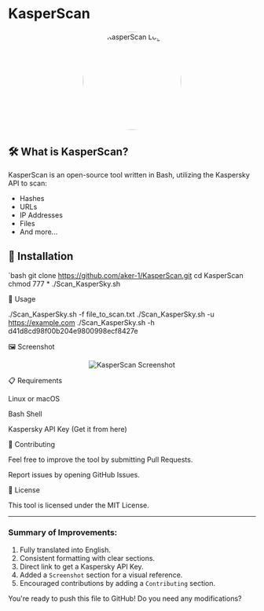 # KasperScan

<p align="center">
  <img src="https://avatars.githubusercontent.com/u/202319508?v=4" alt="KasperScan Logo" width="200" height="200" style="border-radius: 50%; border: 1px solid white;">
</p>

## 🛠️ What is KasperScan?

KasperScan is an open-source tool written in Bash, utilizing the Kaspersky API to scan:
- Hashes
- URLs
- IP Addresses
- Files
- And more...

## 🚀 Installation

`bash
git clone https://github.com/aker-1/KasperScan.git
cd KasperScan
chmod 777 *
./Scan_KasperSky.sh

📌 Usage

./Scan_KasperSky.sh -f file_to_scan.txt
./Scan_KasperSky.sh -u https://example.com
./Scan_KasperSky.sh -h d41d8cd98f00b204e9800998ecf8427e

🖼️ Screenshot

<p align="center">
  <img src="https://github.com/aker-1/KasperScan/blob/main/screenshot.png" alt="KasperScan Screenshot">
</p>📋 Requirements

Linux or macOS

Bash Shell

Kaspersky API Key (Get it from here)


🤝 Contributing

Feel free to improve the tool by submitting Pull Requests.

Report issues by opening GitHub Issues.


📜 License

This tool is licensed under the MIT License.

---

### Summary of Improvements:
1. Fully translated into English.
2. Consistent formatting with clear sections.
3. Direct link to get a Kaspersky API Key.
4. Added a `Screenshot` section for a visual reference.
5. Encouraged contributions by adding a `Contributing` section.

You're ready to push this file to GitHub! Do you need any modifications?